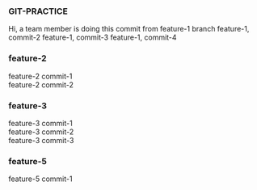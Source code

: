 ### GIT-PRACTICE
Hi, a team member is doing this commit from feature-1 branch
feature-1, commit-2
feature-1, commit-3
feature-1, commit-4

### feature-2
feature-2 commit-1<br />
feature-2 commit-2<br />

### feature-3
feature-3 commit-1<br />
feature-3 commit-2<br />
feature-3 commit-3<br />

### feature-5
feature-5 commit-1<br />